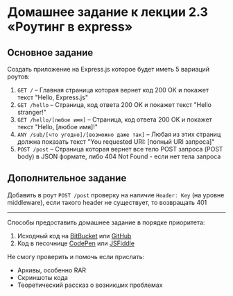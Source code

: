# Домашнее задание к лекции 2.3 «Роутинг в express»

## Основное задание
Создать приложение на Express.js которое будет иметь 5 вариаций роутов:

1. `GET /` – Главная страница которая вернет код 200 OK и покажет текст "Hello, Express.js"
2. `GET /hello` – Страница, код ответа 200 OK и покажет текст "Hello stranger!"
3. `GET /hello/[любое имя]` – Страница, код ответа 200 OK и покажет текст "Hello, [любое имя]!"
4. `ANY /sub/[что угодно]/[возможно даже так]` – Любая из этих страниц должна показать текст "You requested URI: [полный URI запроса]"
5. `POST /post` – Страница которая вернет все тело POST запроса (POST body) в JSON формате, либо 404 Not Found - если нет тела запроса

## Дополнительное задание
Добавить в роут `POST /post` проверку на наличие `Header: Key` (на уровне middleware), если такого header не существует, то возвращать 401

---
Способы предоставить домашнее задание в порядке приоритета:

1. Исходный код на [BitBucket](https://bitbucket.org/) или [GitHub](https://github.com/)
2. Код в песочнице [CodePen](http://codepen.io/) или [JSFiddle](https://jsfiddle.net/)

Не смогу проверить и помочь если прислать:

* Архивы, особенно RAR
* Скриншоты кода
* Теоретический рассказ о возникших проблемах
